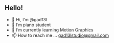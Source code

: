 ## Hello!

- 👋 Hi, I’m @gad13l
- 👀 I’m piano student
- 🌱 I’m currently learning Motion Graphics
- 📫 How to reach me ... gad13lstudio@gmail.com

<!---
gad13l/gad13l is a ✨ special ✨ repository because its `README.md` (this file) appears on your GitHub profile.
You can click the Preview link to take a look at your changes.
--->
